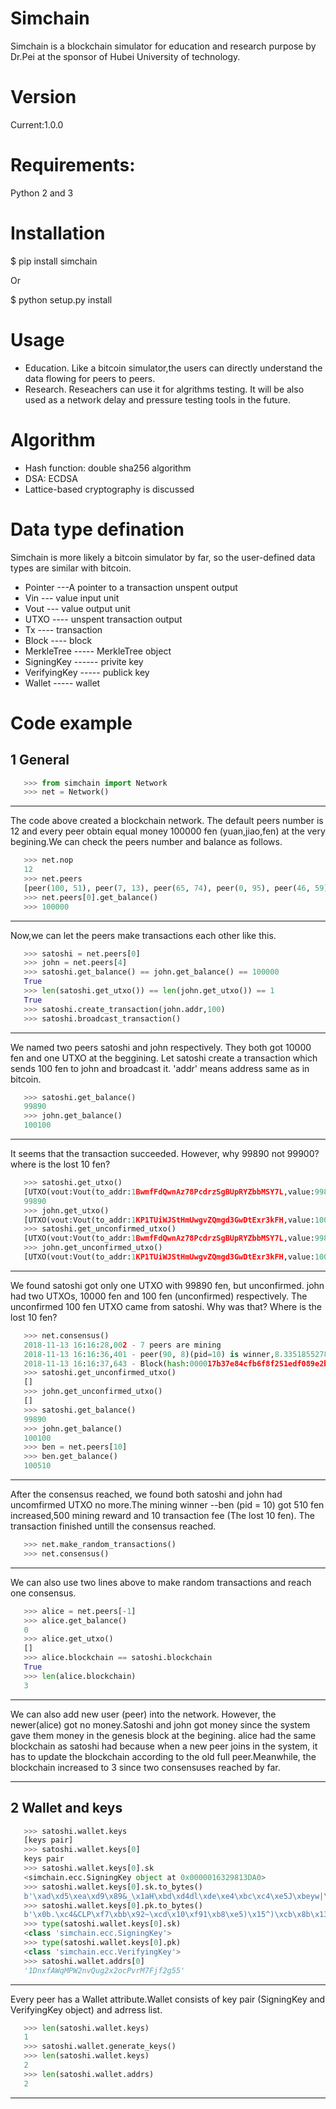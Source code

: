 Simchain
========

Simchain is a blockchain simulator for education and research purpose by Dr.Pei at the sponsor of Hubei University of technology.



Version
=======
Current:1.0.0

Requirements:
=======
Python 2 and 3

Installation
=======
$ pip install simchain

Or

$ python setup.py install


Usage
========
* Education. Like a bitcoin simulator,the users can directly understand the data flowing for peers to peers.
* Research. Reseachers can use it for algrithms testing. It will be also used as a network delay and pressure testing tools in the future.

Algorithm
========
* Hash function: double sha256 algorithm
* DSA: ECDSA
* Lattice-based cryptography is discussed

Data type defination
========
Simchain is more likely a bitcoin simulator by far, so the user-defined data types are similar with bitcoin.
* Pointer ---A pointer to a transaction unspent output
* Vin    --- value input unit
* Vout   --- value output unit
* UTXO   ---- unspent transaction output
* Tx     ---- transaction
* Block  ---- block
* MerkleTree ----- MerkleTree object
* SigningKey ------ privite key
* VerifyingKey ----- publick key
* Wallet ----- wallet


Code example
========

1 General 
-------
```python
   >>> from simchain import Network
   >>> net = Network()
```
-------
The code above created a blockchain network. The default peers number is 12 and every peer obtain equal money 100000 fen (yuan,jiao,fen) at the very begining.We can check the peers number and balance as follows.
```python
   >>> net.nop
   12
   >>> net.peers
   [peer(100, 51), peer(7, 13), peer(65, 74), peer(0, 95), peer(46, 59), peer(12, 5), peer(37, 76), peer(78, 71), peer(28, 75), peer(48, 51), peer(66, 44), peer(41, 75)]
   >>> net.peers[0].get_balance()
   >>> 100000
```
------
Now,we can let the peers make transactions each other like this.
```python
   >>> satoshi = net.peers[0]
   >>> john = net.peers[4]
   >>> satoshi.get_balance() == john.get_balance() == 100000
   True
   >>> len(satoshi.get_utxo()) == len(john.get_utxo()) == 1
   True
   >>> satoshi.create_transaction(john.addr,100)
   >>> satoshi.broadcast_transaction()
```
------
We named two peers satoshi and john respectively. They both got 10000 fen and one UTXO at the beggining. Let satoshi create a transaction which sends 100 fen to john and broadcast it. 'addr' means address same as in bitcoin.
```python
   >>> satoshi.get_balance()
   99890
   >>> john.get_balance()
   100100
```
------
It seems that the transaction succeeded. However, why 99890 not 99900? where is the lost 10 fen?
```python
   >>> satoshi.get_utxo()
   [UTXO(vout:Vout(to_addr:1BwmfFdQwnAz78PcdrzSgBUpRYZbbMSY7L,value:99890),pointer:Pointer(tx_id:d7208876508ddeca918bdf930cc6d35eaf859487fec5d5d0146305dd5ac1950c,n:1))]
   99890
   >>> john.get_utxo()
   [UTXO(vout:Vout(to_addr:1KP1TUiWJStHmUwgvZQmgd3GwDtExr3kFH,value:100000),pointer:Pointer(tx_id:4703858c430626c430f1947c8c1217b6eec1840cfd0b42ab5bd66067cb52eb49,n:4)), UTXO(vout:Vout(to_addr:1KP1TUiWJStHmUwgvZQmgd3GwDtExr3kFH,value:100),pointer:Pointer(tx_id:d7208876508ddeca918bdf930cc6d35eaf859487fec5d5d0146305dd5ac1950c,n:0))]
   >>> satoshi.get_unconfirmed_utxo()
   [UTXO(vout:Vout(to_addr:1BwmfFdQwnAz78PcdrzSgBUpRYZbbMSY7L,value:99890),pointer:Pointer(tx_id:d7208876508ddeca918bdf930cc6d35eaf859487fec5d5d0146305dd5ac1950c,n:1))]
   >>> john.get_unconfirmed_utxo()
   [UTXO(vout:Vout(to_addr:1KP1TUiWJStHmUwgvZQmgd3GwDtExr3kFH,value:100),pointer:Pointer(tx_id:d7208876508ddeca918bdf930cc6d35eaf859487fec5d5d0146305dd5ac1950c,n:0))]
```
------
We found satoshi got only one UTXO with 99890 fen, but unconfirmed. john had two UTXOs, 10000 fen and 100 fen (unconfirmed) respectively. The unconfirmed 100 fen UTXO came from satoshi. Why was that? Where is the lost 10 fen? 
```python
   >>> net.consensus()
   2018-11-13 16:16:28,002 - 7 peers are mining
   2018-11-13 16:16:36,401 - peer(90, 8)(pid=10) is winner,8.335185527801514 secs used
   2018-11-13 16:16:37,643 - Block(hash:000017b37e84cfb6f8f251edf089e2b48723edf0aaef27092b048b40d0952e23) received by 11 peers)
   >>> satoshi.get_unconfirmed_utxo()
   []
   >>> john.get_unconfirmed_utxo()
   []
   >>> satoshi.get_balance()
   99890
   >>> john.get_balance()
   100100
   >>> ben = net.peers[10]
   >>> ben.get_balance()
   100510
```
------
After the consensus reached, we found both satoshi and john had uncomfirmed UTXO no more.The mining winner --ben (pid = 10) got 510 fen increased,500 mining reward and 10 transaction fee (The lost 10 fen). The transaction finished untill the consensus reached.
```python
   >>> net.make_random_transactions()
   >>> net.consensus()
```
------
We can also use two lines above to make random transactions and reach one consensus.
```python
   >>> alice = net.peers[-1]
   >>> alice.get_balance()
   0
   >>> alice.get_utxo()
   []
   >>> alice.blockchain == satoshi.blockchain
   True
   >>> len(alice.blockchain)
   3
```
------
We can also add new user (peer) into the network. However, the newer(alice) got no money.Satoshi and john got money since the system gave them money in  the genesis block at the begining. alice had the same blockchain as satoshi had because when a new peer joins in the system, it has to update the blockchain according to the old full peer.Meanwhile, the blockchain increased to 3 since two consensuses reached by far.

-----
2 Wallet and keys
-----
```python
   >>> satoshi.wallet.keys
   [keys pair]
   >>> satoshi.wallet.keys[0]
   keys pair
   >>> satoshi.wallet.keys[0].sk
   <simchain.ecc.SigningKey object at 0x0000016329813DA0>
   >>> satoshi.wallet.keys[0].sk.to_bytes()
   b'\xad\xd5\xea\xd9\x89&_\x1aH\xbd\xd4dl\xde\xe4\xbc\xc4\xe5J\xbeyw|\xf5&\xa76%Y\xe1\x9a\xc4'
   >>> satoshi.wallet.keys[0].pk.to_bytes()
   b'\x0b.\xc4&CLP\xf7\xbb\x92~\xcd\x10\xf91\xb8\xe5)\x15^)\xcb\x8b\x13\xe4\x7f\x1d\xa1)v\xe5\xe1\xb9Q\xbf\xa2\x1fc\x1f#\xef\xa1\xe2L\xdb\x12\xe4\xa0\xc8\x8d$\x9f4\x8a\xf9\x02\x18iIV_\xa4\xd4p'
   >>> type(satoshi.wallet.keys[0].sk)
   <class 'simchain.ecc.SigningKey'>
   >>> type(satoshi.wallet.keys[0].pk)
   <class 'simchain.ecc.VerifyingKey'>
   >>> satoshi.wallet.addrs[0]
   '1DnxfAWqMPW2nvQug2x2ocPvrM7Fjf2g55'
```
-----
Every peer has a Wallet attribute.Wallet consists of key pair (SigningKey and VerifyingKey object) and adrress list. 
```python
   >>> len(satoshi.wallet.keys)
   1
   >>> satoshi.wallet.generate_keys()
   >>> len(satoshi.wallet.keys)
   2
   >>> len(satoshi.wallet.addrs)
   2
```
-----